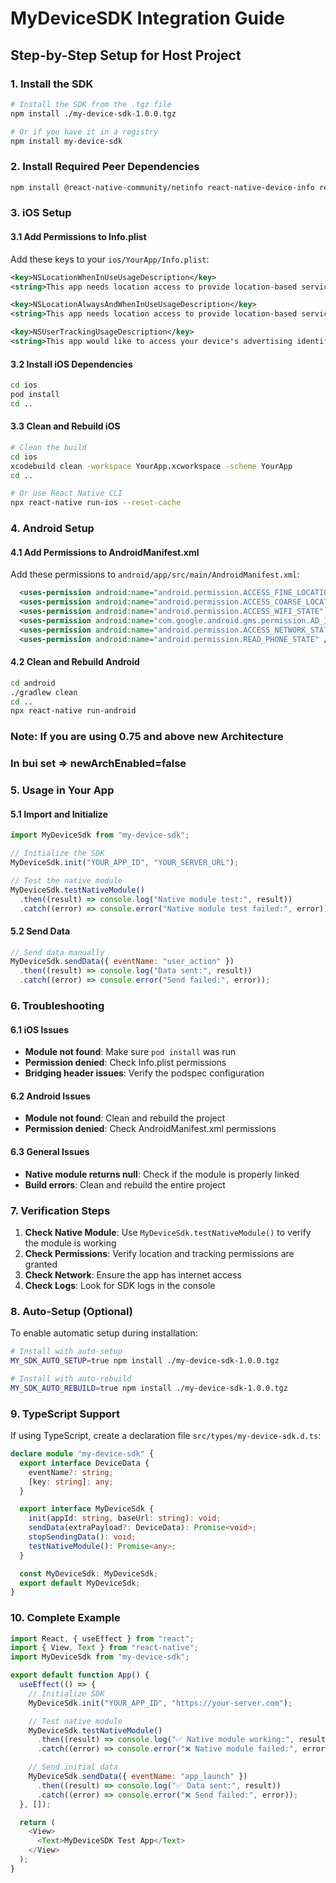 # MyDeviceSDK Integration Guide

## Step-by-Step Setup for Host Project

### 1. Install the SDK

```bash
# Install the SDK from the .tgz file
npm install ./my-device-sdk-1.0.0.tgz

# Or if you have it in a registry
npm install my-device-sdk
```

### 2. Install Required Peer Dependencies

```bash
npm install @react-native-community/netinfo react-native-device-info react-native-permissions
```

### 3. iOS Setup

#### 3.1 Add Permissions to Info.plist

Add these keys to your `ios/YourApp/Info.plist`:

```xml
<key>NSLocationWhenInUseUsageDescription</key>
<string>This app needs location access to provide location-based services and analytics.</string>

<key>NSLocationAlwaysAndWhenInUseUsageDescription</key>
<string>This app needs location access to provide location-based services and analytics.</string>

<key>NSUserTrackingUsageDescription</key>
<string>This app would like to access your device's advertising identifier to provide personalized content and analytics.</string>
```

#### 3.2 Install iOS Dependencies

```bash
cd ios
pod install
cd ..
```

#### 3.3 Clean and Rebuild iOS

```bash
# Clean the build
cd ios
xcodebuild clean -workspace YourApp.xcworkspace -scheme YourApp
cd ..

# Or use React Native CLI
npx react-native run-ios --reset-cache
```

### 4. Android Setup

#### 4.1 Add Permissions to AndroidManifest.xml

Add these permissions to `android/app/src/main/AndroidManifest.xml`:

```xml
  <uses-permission android:name="android.permission.ACCESS_FINE_LOCATION" />
  <uses-permission android:name="android.permission.ACCESS_COARSE_LOCATION" />
  <uses-permission android:name="android.permission.ACCESS_WIFI_STATE" />
  <uses-permission android:name="com.google.android.gms.permission.AD_ID" />
  <uses-permission android:name="android.permission.ACCESS_NETWORK_STATE" />
  <uses-permission android:name="android.permission.READ_PHONE_STATE" />

```


#### 4.2 Clean and Rebuild Android

```bash
cd android
./gradlew clean
cd ..
npx react-native run-android
```


### Note: If you are using 0.75 and above new Architecture 
### In bui       set => newArchEnabled=false

### 5. Usage in Your App

#### 5.1 Import and Initialize

```javascript
import MyDeviceSdk from "my-device-sdk";

// Initialize the SDK
MyDeviceSdk.init("YOUR_APP_ID", "YOUR_SERVER_URL");

// Test the native module
MyDeviceSdk.testNativeModule()
  .then((result) => console.log("Native module test:", result))
  .catch((error) => console.error("Native module test failed:", error));
```

#### 5.2 Send Data

```javascript
// Send data manually
MyDeviceSdk.sendData({ eventName: "user_action" })
  .then((result) => console.log("Data sent:", result))
  .catch((error) => console.error("Send failed:", error));
```

### 6. Troubleshooting

#### 6.1 iOS Issues

- **Module not found**: Make sure `pod install` was run
- **Permission denied**: Check Info.plist permissions
- **Bridging header issues**: Verify the podspec configuration

#### 6.2 Android Issues

- **Module not found**: Clean and rebuild the project
- **Permission denied**: Check AndroidManifest.xml permissions

#### 6.3 General Issues

- **Native module returns null**: Check if the module is properly linked
- **Build errors**: Clean and rebuild the entire project

### 7. Verification Steps

1. **Check Native Module**: Use `MyDeviceSdk.testNativeModule()` to verify the module is working
2. **Check Permissions**: Verify location and tracking permissions are granted
3. **Check Network**: Ensure the app has internet access
4. **Check Logs**: Look for SDK logs in the console

### 8. Auto-Setup (Optional)

To enable automatic setup during installation:

```bash
# Install with auto-setup
MY_SDK_AUTO_SETUP=true npm install ./my-device-sdk-1.0.0.tgz

# Install with auto-rebuild
MY_SDK_AUTO_REBUILD=true npm install ./my-device-sdk-1.0.0.tgz
```

### 9. TypeScript Support

If using TypeScript, create a declaration file `src/types/my-device-sdk.d.ts`:

```typescript
declare module "my-device-sdk" {
  export interface DeviceData {
    eventName?: string;
    [key: string]: any;
  }

  export interface MyDeviceSdk {
    init(appId: string, baseUrl: string): void;
    sendData(extraPayload?: DeviceData): Promise<void>;
    stopSendingData(): void;
    testNativeModule(): Promise<any>;
  }

  const MyDeviceSdk: MyDeviceSdk;
  export default MyDeviceSdk;
}
```

### 10. Complete Example

```javascript
import React, { useEffect } from "react";
import { View, Text } from "react-native";
import MyDeviceSdk from "my-device-sdk";

export default function App() {
  useEffect(() => {
    // Initialize SDK
    MyDeviceSdk.init("YOUR_APP_ID", "https://your-server.com");

    // Test native module
    MyDeviceSdk.testNativeModule()
      .then((result) => console.log("✅ Native module working:", result))
      .catch((error) => console.error("❌ Native module failed:", error));

    // Send initial data
    MyDeviceSdk.sendData({ eventName: "app_launch" })
      .then((result) => console.log("✅ Data sent:", result))
      .catch((error) => console.error("❌ Send failed:", error));
  }, []);

  return (
    <View>
      <Text>MyDeviceSDK Test App</Text>
    </View>
  );
}
```
